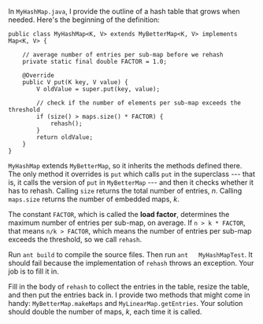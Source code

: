 In `MyHashMap.java`, I provide the outline of a hash table that grows when needed. Here's the beginning of the definition:

```code
public class MyHashMap<K, V> extends MyBetterMap<K, V> implements Map<K, V> {

    // average number of entries per sub-map before we rehash
    private static final double FACTOR = 1.0;

    @Override
    public V put(K key, V value) {
        V oldValue = super.put(key, value);

        // check if the number of elements per sub-map exceeds the threshold
        if (size() > maps.size() * FACTOR) {
            rehash();
        }
        return oldValue;
    }
}
```

`MyHashMap` extends `MyBetterMap`, so it inherits the methods defined there. The only method it overrides is `put` which calls `put` in the superclass --- that is, it calls the version of `put` in `MyBetterMap` --- and then it checks whether it has to rehash. Calling `size` returns the total number of entries, $n$. Calling `maps.size` returns the number of embedded maps, $k$.


The constant `FACTOR`, which is called the **load factor**, determines the maximum number of entries per sub-map, on average. If `n > k * FACTOR`, that means `n/k > FACTOR`, which means the number of entries per sub-map exceeds the threshold, so we call `rehash`.


Run `ant build` to compile the source files. Then run `ant   MyHashMapTest`.  It should fail because the implementation of `rehash` throws an exception. Your job is to fill it in.


Fill in the body of `rehash` to collect the entries in the table, resize the table, and then put the entries back in. I provide two methods that might come in handy: `MyBetterMap.makeMaps` and `MyLinearMap.getEntries`. Your solution should double the number of maps, $k$, each time it is called.